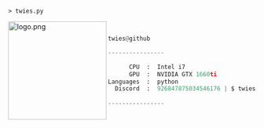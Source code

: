 ```

> twies.py

```
<img align="left" src="https://cdn.discordapp.com/avatars/926847875034546176/914cf1c66f2e99ddb64d82fa76a58846.png?size=4096" alt="logo.png" width="200" />

```py


twies@github

----------------

      CPU  :  Intel i7
      GPU  :  NVIDIA GTX 1660ti
Languages  :  python
  Discord  :  926847875034546176 | $ twies#4564
 
----------------
```
